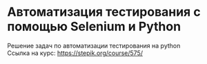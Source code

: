 # Автоматизация тестирования с помощью Selenium и Python 
Решение задач по автоматизации тестирования на python\
Ссылка на курс: https://stepik.org/course/575/
